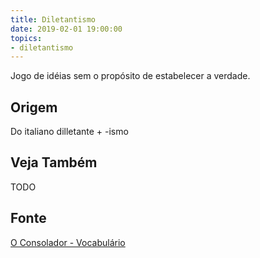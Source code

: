 ```yaml
---
title: Diletantismo
date: 2019-02-01 19:00:00
topics:
- diletantismo
---
```


Jogo de idéias sem o propósito de estabelecer a verdade.

## Origem
Do italiano dilletante + -ismo

## Veja Também
TODO

## Fonte
[O Consolador - Vocabulário](http://www.oconsolador.com.br/linkfixo/vocabulario/principal.html)


